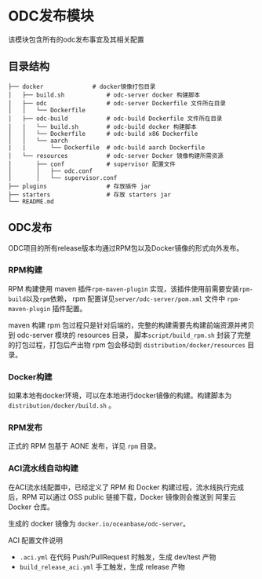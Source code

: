 # ODC发布模块

该模块包含所有的odc发布事宜及其相关配置

## 目录结构

```shell
├── docker 				# docker镜像打包目录
│   ├── build.sh 			# odc-server docker 构建脚本
│   ├── odc 				# odc-server Dockerfile 文件所在目录
│   │   └── Dockerfile
│   ├── odc-build 		    # odc-build Dockerfile 文件所在目录
│   │   └── build.sh        # odc-build docker 构建脚本
│   │   └── Dockerfile      # odc-build x86 Dockerfile
│   │   └── aarch
|   |       └── Dockerfile  # odc-build aarch Dockerfile
│   └── resources 			# odc-server Docker 镜像构建所需资源
│       ├── conf 			# supervisor 配置文件
│       │   ├── odc.conf
│       │   └── supervisor.conf
├── plugins                 # 存放插件 jar
├── starters                # 存放 starters jar
└── README.md
```

## ODC发布

ODC项目的所有release版本均通过RPM包以及Docker镜像的形式向外发布。

### RPM构建

RPM 构建使用 maven 插件`rpm-maven-plugin` 实现，该插件使用前需要安装`rpm-build`以及`rpm`依赖，
rpm 配置详见`server/odc-server/pom.xml` 文件中 `rpm-maven-plugin` 插件配置。

maven 构建 rpm 包过程只是针对后端的，完整的构建需要先构建前端资源并拷贝到 odc-server 模块的 resources 目录，
脚本`script/build_rpm.sh` 封装了完整的打包过程，打包后产出物 rpm 包会移动到 `distribution/docker/resources` 目录。

### Docker构建

如果本地有docker环境，可以在本地进行docker镜像的构建。构建脚本为 `distribution/docker/build.sh` 。

### RPM发布
正式的 RPM 包基于 AONE 发布，详见 `rpm` 目录。

### ACI流水线自动构建

在ACI流水线配置中，已经定义了 RPM 和 Docker 构建过程，流水线执行完成后，RPM 可以通过 OSS public 链接下载，Docker 镜像则会推送到 阿里云 Docker 仓库。

生成的 docker 镜像为 `docker.io/oceanbase/odc-server`。

ACI 配置文件说明 
- `.aci.yml` 在代码 Push/PullRequest 时触发，生成 dev/test 产物
- `build_release_aci.yml`  手工触发，生成 release 产物
